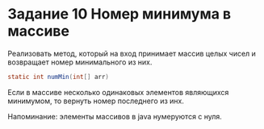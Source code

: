 # Задание 10 Номер минимума в массиве

Реализовать метод, который на вход принимает массив целых чисел 
и возвращает номер минимального из них.
```java
static int numMin(int[] arr)
```
Если в массиве несколько одинаковых элементов являющихся минимумом, 
то вернуть номер последнего из инх.

Напоминание: элементы массивов в java нумеруются с нуля.